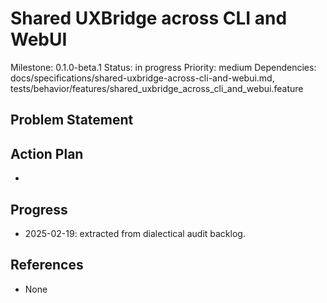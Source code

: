 # Shared UXBridge across CLI and WebUI
Milestone: 0.1.0-beta.1
Status: in progress
Priority: medium
Dependencies: docs/specifications/shared-uxbridge-across-cli-and-webui.md, tests/behavior/features/shared_uxbridge_across_cli_and_webui.feature

## Problem Statement
<description>


## Action Plan
- <tasks>

## Progress
- 2025-02-19: extracted from dialectical audit backlog.

## References
- None
